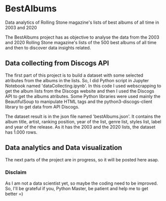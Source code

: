 # BestAlbums
Data analytics of Rolling Stone magazine's lists of best albums of all time in 2003 and 2020

The BestAlbums project has as objective to analyse the data from the 2003 and 2020 Rolling Stone magazine's lists of the 500 best albums of all time and then to discover data insights related.

## Data collecting from Discogs API
The first part of this project is to build a dataset with some selected atributes from the albums in the lists. So, I did Python script in Jupyter Notebook named 'dataCollecting.ipynb'. In this code I used webscrapping to get the album lists from the Discogs website and then I used the Discogs API to get the albums atributes. Some Python libraries were used mainly the BeautifulSoup to manipulate HTML tags and the python3-discogs-client library to get data from API Discogs.

The dataset result is in the json file named 'bestAlbums.json'. It contains the album title, artist, ranking position, year of the list, genre list, styles list, label and year of the release. As it has the 2003 and the 2020 lists, the dataset has 1.000 rows.

## Data analytics and Data visualization
The next parts of the project are in progress, so it will be posted here asap.

### Disclaim
As I am not a data scientist yet, so maybe the coding need to be improved. So, I'll be grateful if you, Python Master, be patient and help me to get better =)

